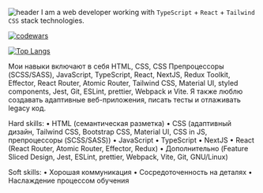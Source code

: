 ![header](https://capsule-render.vercel.app/api?type=waving&color=gradient&height=256&section=header&text=R4R3-M37&fontSize=100&animation=fadeIn&fontAlignY=50&descAlignY=50&descAlign=65)
I am a web developer working with ```TypeScript``` + ```React``` + ```Tailwind CSS``` stack technologies.

[![codewars](https://www.codewars.com/users/nksbsk/badges/large)](https://www.codewars.com/users/nksbsk)

[![Top Langs](https://github-readme-stats.vercel.app/api/top-langs/?username=R4R3-M37&layout=compact&bg_color=22272E&text_color=9F9F9F&title_color=9F9F9F&icon_color=9F9F9F)](https://github.com/anuraghazra/github-readme-stats)

Мои навыки включают в себя HTML, CSS, CSS Препроцессоры (SCSS/SASS), JavaScript, TypeScript, React, NextJS, Redux Toolkit, Effector, React Router, Atomic Router, Tailwind CSS, Material UI, styled components, Jest, Git, ESLint, prettier, Webpack и Vite. Я также люблю создавать адаптивные веб-приложения, писать тесты и отлаживать legacy код.


Hard skills:
• HTML (семантическая разметка)
• CSS (адаптивный дизайн, Tailwind CSS, Bootstrap CSS, Material UI, CSS in JS, препроцессоры (SCSS/SASS))
• JavaScript
• TypeScript
• NextJS
• React (React Router, Atomic Router, Effector, Redux)
• Дополнительно (Feature Sliced Design, Jest, ESLint, prettier, Webpack, Vite, Git, GNU/Linux)

Soft skills:
• Хорошая коммуникация
• Сосредоточенность на деталях
• Наслаждение процессом обучения
